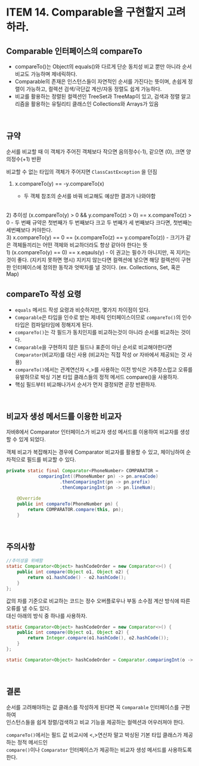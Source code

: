 # ITEM 14. **Comparable을 구현할지 고려하라.**

## **Comparable 인터페이스의 compareTo**

- compareTo()는 Object의 equals()와 다르게 단순 동치성 비교 뿐만 아니라 순서 비교도 가능하며 제네릭하다.
- Comparable의 존재은 인스턴스들이 자연적인 순서를 가진다는 뜻이며, 손쉽게 정렬이 가능하고, 컬렉션 검색/극단값 계산/자동 정렬도 쉽게 가능하다.
- 비교를 활용하는 정렬된 컬렉션인 TreeSet과 TreeMap이 있고, 검색과 정렬 알고리즘을 활용하는 유틸리티 클래스인 Collections와 Arrays가 있음

<br>

## **규약**

순서를 비교할 때 이 객체가 주어진 객체보다 작으면 음의정수(-1), 같으면 (0), 크면 양의정수(+1) 반환

비교할 수 없는 타입의 객체가 주어지면 `ClassCastException` 을 던짐

1) x.compareTo(y) == -y.compareTo(x)

    - 두 객체 참조의 순서를 바꿔 비교해도 예상한 결과가 나와야함  
<br>
2) 추이성 (x.compareTo(y) > 0 && y.compareTo(z) > 0) == x.compareTo(z) > 0
    - 두 번째 규약은 첫번째가 두 번째보다 크고 두 번째가 세 번째보다 크다면, 첫번째는 세번째보다 커야한다.  
<br>
3) x.compareTo(y) == 0 == (x.compareTo(z) == y.compareTo(z))
    - 크기가 같은 객체들끼리는 어떤 객체와 비교하더라도 항상 같아야 한다는 뜻
<br>
1) (x.compareTo(y) == 0) == x.eqauls(y)
    - 이 권고는 필수가 아니지만, 꼭 지키는것이 좋다. (지키지 못하면 명시)
        지키지 않는다면 컬렉션에 넣으면 해당 컬렉션이 구현한 인터페이스에 정의한 동작과 엇박자를 낼 것이다.  
        (ex. Collections, Set, 혹은 Map)
<br>

## **compareTo 작성 요령**

- `equals` 메서드 작성 요령과 비슷하지만, 몇가지 차이점이 있다.
- `Comparable`은 타입을 인수로 받는 제네릭 인터페이스이므로 `compareTo()`의 인수 타입은 컴파일타임에 정해지게 된다.
- `compareTo()`는 각 필드가 동치인지를 비교하는것이 아니라 순서를 비교하는 것이다.
- `Comparable`을 구현하지 않은 필드나 표준이 아닌 순서로 비교해야한다면 `Comparator`(비교자)를 대신 사용 (비교자는 직접 작성 or 자바에서 제공되는 것 사용)
- `compareTo()`에서는 관계연산자 <,>를 사용하는 이전 방식은 거추장스럽고 오류를 유발하므로 박싱 기본 타입 클래스들의 정적 메서드 compare()을 사용하자.
- 핵심 필드부터 비교해나가서 순서가 먼저 결정되면 곧장 반환하자.

<br>

## **비교자 생성 메서드를 이용한 비교자**

자바8에서 Comparator 인터페이스가 비교자 생성 메서드를 이용하여 비교자를 생성할 수 있게 되었다.

객체 비교가 복잡해지는 경우에 Comparator 비교자를 활용할 수 있고, 체이닝하여 순차적으로 필드를 비교할 수 있다.

```java
private static final Comparator<PhoneNumber> COMPARATOR =
            comparingInt((PhoneNumber pn) -> pn.areaCode)
                    .thenComparingInt(pn -> pn.prefix)
                    .thenComparingInt(pn -> pn.lineNum);

    @Override
    public int compareTo(PhoneNumber pn) {
        return COMPARATOR.compare(this, pn);
    }
```

<br>

## 주의사항

```java
//추이성을 위배함
static Comparator<Object> hashCodeOrder = new Comparator<>() {
    public int compare(Object o1, Object o2) {
        return o1.hashCode() - o2.hashCode();
    }
};
```

값의 차를 기준으로 비교하는 코드는 정수 오버플로우나 부동 소수점 계산 방식에 따른 오류를 낼 수도 있다.  
대신 아래의 방식 중 하나를 사용하자.

```java
static Comparator<Object> hashCodeOrder = new Comparator<>() {
    public int compare(Object o1, Object o2) {
        return Integer.compare(o1.hashCode(), o2.hashCode());
    }
};
```

```java
static Comparator<Object> hashCodeOrder = Comparator.comparingInt(o -> o.hashCode());
```

<br>

## **결론**

순서를 고려해야하는 값 클래스를 작성하게 된다면 꼭 `Comparable` 인터페이스를 구현하여  
인스턴스들을 쉽게 정렬/검색하고 비교 기능을 제공하는 컬렉션과 어우러져야 한다.

`compareTo()`에서는 필드 값 비교시에 <,>연산자 말고 박싱된 기본 타입 클래스가 제공하는 정적 메서드인  
`compare()`이나 `Comparator` 인터페이스가 제공하는 비교자 생성 메서드를 사용하도록 한다.
